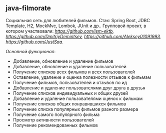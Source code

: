 ## java-filmorate

Социальная сеть для любителей фильмов. Стэк: Spring Boot, JDBC Template, H2, MockMvc, Lombok, JUnit и др.. Групповой проект, в котором
участвовали: _https://github.com/ism-ektb, https://github.com/DmitriyDemintsev, https://github.com/Aleksey01091993, https://github.com/JustSaa_.

_Основной функционал_:
- Добавление, обновление и удаление фильмов
- Добавление, обновление и удаление пользователей
- Получение списков всех фильмов и всех пользователей
- Оставление, удаление и оценка полезности отзывов к фильмам
- Получение фильмов, пользователей и отзывов по ид
- Добавление и удаление пользователями друг друга в друзья
- Получение списков индивидуальных и общих друзей
- Добавление и удаление пользователями оценок к фильмам
- Получение списков общих понравившихся фильмов
- Получение списка популярных фильмов разного размера
- Получение самого популярного фильма
- Просмотр активности пользователей
- Получение рекомендованных фильмов